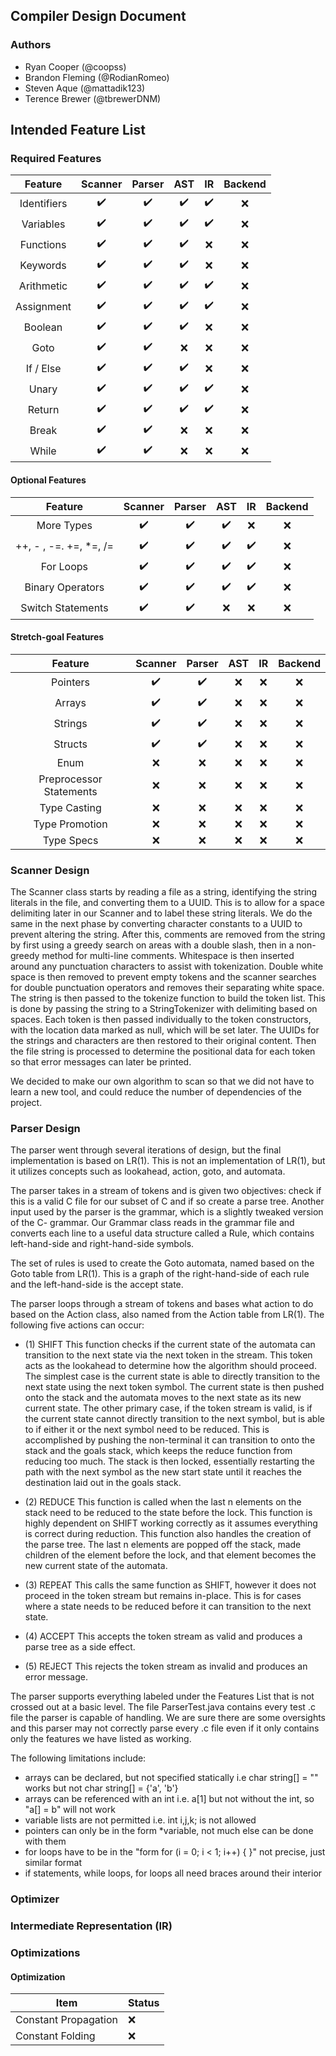 ## Compiler Design Document

### Authors
* Ryan Cooper (@coopss)
* Brandon Fleming (@RodianRomeo)
* Steven Aque (@mattadik123)
* Terence Brewer (@tbrewerDNM)

## Intended Feature List

### Required Features
| Feature     | Scanner            | Parser              | AST                 | IR                  | Backend             |
| :--------:  | :----------------: | :-----------------: | :-----------------: | :-----------------: | :-----------------: |
| Identifiers | :heavy_check_mark: | :heavy_check_mark:  | :heavy_check_mark:  | :heavy_check_mark:  | :x:                 |
| Variables   | :heavy_check_mark: | :heavy_check_mark:  | :heavy_check_mark:  | :heavy_check_mark:  | :x:                 |
| Functions   | :heavy_check_mark: | :heavy_check_mark:  | :heavy_check_mark:  | :x:                 | :x:                 |
| Keywords    | :heavy_check_mark: | :heavy_check_mark:  | :heavy_check_mark:  | :x:                 | :x:                 |
| Arithmetic  | :heavy_check_mark: | :heavy_check_mark:  | :heavy_check_mark:  | :heavy_check_mark:  | :x:                 |
| Assignment  | :heavy_check_mark: | :heavy_check_mark:  | :heavy_check_mark:  | :heavy_check_mark:  | :x:                 |
| Boolean     | :heavy_check_mark: | :heavy_check_mark:  | :heavy_check_mark:  | :x:                 | :x:                 |
| Goto        | :heavy_check_mark: | :heavy_check_mark:  | :x:                 | :x:                 | :x:                 |
| If / Else   | :heavy_check_mark: | :heavy_check_mark:  | :heavy_check_mark:  | :x:                 | :x:                 |
| Unary       | :heavy_check_mark: | :heavy_check_mark:  | :heavy_check_mark:  | :heavy_check_mark:  | :x:                 |
| Return      | :heavy_check_mark: | :heavy_check_mark:  | :heavy_check_mark:  | :heavy_check_mark:  | :x:                 |
| Break       | :heavy_check_mark: | :heavy_check_mark:  | :x:                 | :x:                 | :x:                 |
| While       | :heavy_check_mark: | :heavy_check_mark:  | :x:                 | :x:                 | :x:                 |
#### Optional Features
| Feature                 | Scanner            | Parser              | AST                 | IR                  | Backend             |
| :---------------------: | :----------------: | :-----------------: | :-----------------: | :-----------------: | :-----------------: |
| More Types              | :heavy_check_mark: | :heavy_check_mark:  | :heavy_check_mark:  | :x:                 | :x:                 |
| ++, - , -=. +=, \*=, /= | :heavy_check_mark: | :heavy_check_mark:  | :heavy_check_mark:  | :heavy_check_mark:  | :x:                 |
| For Loops               | :heavy_check_mark: | :heavy_check_mark:  | :heavy_check_mark:  | :heavy_check_mark:  | :x:                 |
| Binary Operators        | :heavy_check_mark: | :heavy_check_mark:  | :heavy_check_mark:  | :heavy_check_mark:  | :x:                 |
| Switch Statements       | :heavy_check_mark: | :heavy_check_mark:  | :x:  | :x:                 | :x:                 |
#### Stretch-goal Features
| Feature                 | Scanner            | Parser              | AST                 | IR                  | Backend             |
| :---------------------: | :----------------: | :-----------------: | :-----------------: | :-----------------: | :-----------------: |
| Pointers                | :heavy_check_mark: | :heavy_check_mark:  | :x:                   | :x:                 | :x:                 |
| Arrays                  | :heavy_check_mark: | :heavy_check_mark:  | :x:                   | :x:                 | :x:                 |
| Strings                 | :heavy_check_mark: | :heavy_check_mark:  | :x:                   | :x:                 | :x:                 |
| Structs                 | :heavy_check_mark: | :heavy_check_mark:  | :x:                   | :x:                 | :x:                 |
| Enum                    | :x:                | :x:                 | :x:                 | :x:                 | :x:                 |
| Preprocessor Statements | :x:                | :x:                 | :x:                 | :x:                 | :x:                 |
| Type Casting            | :x:                | :x:                 | :x:                 | :x:                 | :x:                 |
| Type Promotion          | :x:                | :x:                 | :x:                 | :x:                 | :x:                 |
| Type Specs              | :x:                | :x:                 | :x:                 | :x:                 | :x:                 |

### Scanner Design
The Scanner class starts by reading a file as a string, identifying the string literals in the file, and converting them to a UUID. This is to allow for a space delimiting later in our Scanner and to label these string literals. We do the same in the next phase by converting character constants to a UUID to prevent altering the string. After this, comments are removed from the string by first using a greedy search on areas with a double slash, then in a non-greedy method for multi-line comments. Whitespace is then inserted around any punctuation characters to assist with tokenization. Double white space is then removed to prevent empty tokens and the scanner searches for double punctuation operators and removes their separating white space. The string is then passed to the tokenize function to build the token list. This is done by passing the string to a StringTokenizer with delimiting based on spaces. Each token is then passed individually to the token constructors, with the location data marked as null, which will be set later. The UUIDs for the strings and characters are then restored to their original content. Then the file string is processed to determine the positional data for each token so that error messages can later be printed.

We decided to make our own algorithm to scan so that we did not have to learn a new tool, and could reduce the number of dependencies of the project.

### Parser Design
The parser went through several iterations of design, but the final implementation is based on LR(1). This is not an implementation of LR(1), but it utilizes concepts such as lookahead, action, goto, and automata.

The parser takes in a stream of tokens and is given two objectives: check if this is a valid C file for our subset of C and if so create a parse tree. Another input used by the parser is the grammar, which is a slightly tweaked version of the C- grammar. Our Grammar class reads in the grammar file and converts each line to a useful data structure called a Rule, which contains left-hand-side and right-hand-side symbols.

The set of rules is used to create the Goto automata, named based on the Goto table from LR(1). This is a graph of the right-hand-side of each rule and the left-hand-side is the accept state.

The parser loops through a stream of tokens and bases what action to do based on the Action class, also named from the Action table from LR(1). The following five actions can occur:

* (1) SHIFT
This function checks if the current state of the automata can transition to the next state via the next token in the stream. This token acts as the lookahead to determine how the algorithm should proceed. The simplest case is the current state is able to directly transition to the next state using the next token symbol. The current state is then pushed onto the stack and the automata moves to the next state as its new current state. The other primary case, if the token stream is valid, is if the current state cannot directly transition to the next symbol, but is able to if either it or the next symbol need to be reduced. This is accomplished by pushing the non-terminal it can transition to onto the stack and the goals stack, which keeps the reduce function from reducing too much. The stack is then locked, essentially restarting the path with the next symbol as the new start state until it reaches the destination laid out in the goals stack.

* (2) REDUCE
This function is called when the last n elements on the stack need to be reduced to the state before the lock. This function is highly dependent on SHIFT working correctly as it assumes everything is correct during reduction. This function also handles the creation of the parse tree. The last n elements are popped off the stack, made children of the element before the lock, and that element becomes the new current state of the automata.

* (3) REPEAT
This calls the same function as SHIFT, however it does not proceed in the token stream but remains in-place. This is for cases where a state needs to be reduced before it can transition to the next state.

* (4) ACCEPT
This accepts the token stream as valid and produces a parse tree as a side effect.

* (5) REJECT
This rejects the token stream as invalid and produces an error message.

The parser supports everything labeled under the Features List that is not crossed out at a basic level. The file ParserTest.java contains every test .c file the parser is capable of handling. We are sure there are some oversights and this parser may not correctly parse every .c file even if it only contains only the features we have listed as working.

The following limitations include:
* arrays can be declared, but not specified statically i.e char string[] = "" works but not char string[] = {'a', 'b'}
* arrays can be referenced with an int i.e. a[1] but not without the int, so "a[] = b" will not work
* variable lists are not permitted i.e. int i,j,k; is not allowed
* pointers can only be in the form \*variable, not much else can be done with them
* for loops have to be in the "form for (i = 0; i < 1; i++) {  }" not precise, just similar format
* if statements, while loops, for loops all need braces around their interior


### Optimizer

### Intermediate Representation (IR)

### Optimizations

#### Optimization
| Item        | Status           |
| ------------- |-------------|
| Constant Propagation     | :x: |
| Constant Folding | :x: |
